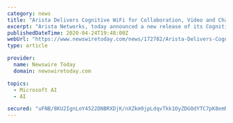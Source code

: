 ```yaml
---
category: news
title: "Arista Delivers Cognitive WiFi for Collaboration, Video and Chat Applications"
excerpt: "Arista Networks, today announced a new release of its Cognitive WiFi software that seamlessly delivers intelligent application identification, performance optimization, automated troubleshooting and location services ... Zoom and Microsoft Team video ..."
publishedDateTime: 2020-04-24T19:48:00Z
webUrl: "https://www.newswiretoday.com/news/172782/Arista-Delivers-Cognitive-WiFi-for-Collaboration-Video-and-Chat-Applications/"
type: article

provider:
  name: Newswire Today
  domain: newswiretoday.com

topics:
  - Microsoft AI
  - AI

secured: "uFNB/8KU2IgnLoY4522DNBRXDjK/nXZkm9jpLdqvTkk1OyZDG0dYTC7pK8emNhXA92P+i6kaijcXTKzYlStWDLpdS+BpHUKMAWRtRIT73QP7KkOd5YUS8mRlZ//V9xdFy76PkwQIfUBXbd/m9a/vAN6L4Q/op0DYFtaDmcu1WwcfQF3PFnLiNnB3I2CAFU+uNAVNL8SQW5dUWTNvvN6ENah8M2pSTgSdOhS2xwOqjoMqR024fnBUA4fLn+y0P5hBkz98/eblD3pPDz1RY11WLHvZMsDrI8fJJ1OHeasR3N+9G6KMrVtdeEZ98INA89VF;Cegwjj53iDwQkChRUY2kOQ=="
---
```


